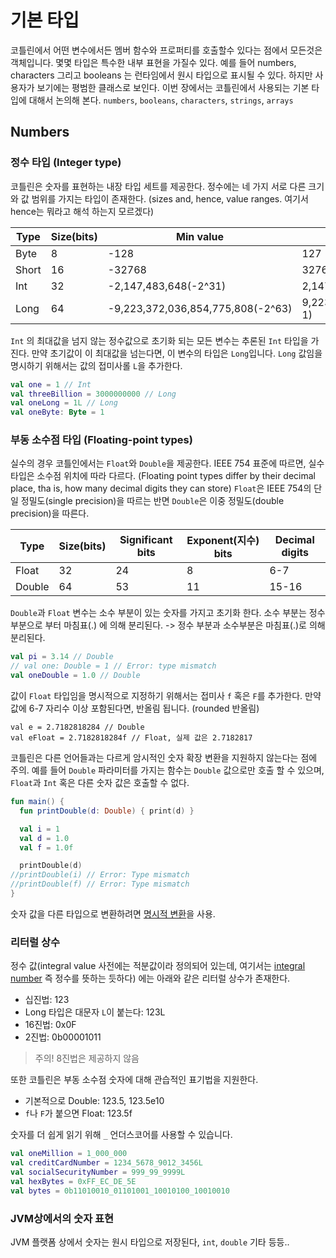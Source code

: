# 기본 타입
코틀린에서 어떤 변수에서든 멤버 함수와 프로퍼티를 호출할수 있다는 점에서 모든것은 객체입니다.
몇몇 타입은 특수한 내부 표현을 가질수 있다.
예를 들어 numbers, characters 그리고 booleans 는 런타임에서 원시 타입으로 표시될 수 있다.
하지만 사용자가 보기에는 평범한 클래스로 보인다.
이번 장에서는 코틀린에서 사용되는 기본 타입에 대해서 논의해 본다.
`numbers`, `booleans`, `characters`, `strings`, `arrays`

## Numbers
### 정수 타입 (Integer type)
코틀린은 숫자를 표현하는 내장 타입 세트를 제공한다. 정수에는 네 가지 서로 다른 크기와 값 범위를 가지는 타입이 존재한다.
(sizes and, hence, value ranges. 여기서 hence는 뭐라고 해석 하는지 모르겠다)

|Type|Size(bits)|Min value|Max value|
|---|---|---|---|
|Byte|8|-128|127|
|Short|16|-32768|32767|
|Int|32|-2,147,483,648(-2^31)|2,147,483,647(2^31-1)|
|Long|64|-9,223,372,036,854,775,808(-2^63)|9,223,372,036,854,775,807(2^63-1)|

`Int` 의 최대값을 넘지 않는 정수값으로 초기화 되는 모든 변수는 추론된 `Int` 타입을 가진다.
만약 초기값이 이 최대값을 넘는다면, 이 변수의 타입은 `Long`입니다. `Long` 값임을 명시하기 위해서는 값의 접미사롤 `L`을 추가한다.
```kotlin
val one = 1 // Int
val threeBillion = 3000000000 // Long
val oneLong = 1L // Long
val oneByte: Byte = 1
```

### 부동 소수점 타입 (Floating-point types)
실수의 경우 코틀인에서는 `Float`와 `Double`을 제공한다. IEEE 754 표준에 따르면, 실수 타입은 소수점 위치에 따라 다르다.
(Floating point types differ by their decimal place, tha is, how many decimal digits they can store)
`Float`은 IEEE 754의 단일 정밀도(single precision)을 따르는 반면 `Double`은 이중 정밀도(double precision)을 따른다.

|Type|Size(bits)|Significant bits|Exponent(지수) bits|Decimal digits|
|---|---|---|---|---|
|Float|32|24|8|6-7|
|Double|64|53|11|15-16|

`Double`과 `Float` 변수는 소수 부분이 있는 숫자를 가지고 초기화 한다.
소수 부분는 정수 부분으로 부터 마침표(.) 에 의해 분리된다. -> 정수 부분과 소수부분은 마침표(.)로 의해 분리된다.

```kotlin
val pi = 3.14 // Double
// val one: Double = 1 // Error: type mismatch
val oneDouble = 1.0 // Double
```

값이 `Float` 타입임을 명시적으로 지정하기 위해서는 접미사 `f` 혹은 `F`를 추가한다. 만약 값에 6-7 자리수 이상 포함된다면, 반올림 됩니다. (rounded 반올림)
```kotllin
val e = 2.7182818284 // Double
val eFloat = 2.7182818284f // Float, 실제 값은 2.7182817
```

코틀린은 다른 언어들과는 다르게 암시적인 숫자 확장 변환을 지원하지 않는다는 점에 주의. 예를 들어 `Double` 파라미터를 가지는 함수는 `Double` 값으로만 호출 할 수 있으며, `Float`과 `Int` 혹은 다른 숫자 값은 호출할 수 없다.
```kotlin
fun main() {
  fun printDouble(d: Double) { print(d) }

  val i = 1
  val d = 1.0
  val f = 1.0f

  printDouble(d)
//printDouble(i) // Error: Type mismatch
//printDouble(f) // Error: Type mismatch
}
```
숫자 값을 다른 타입으로 변환하려면 [명시적 변환](https://kotlinlang.org/docs/basic-types.html#explicit-conversions)을 사용.

### 리터럴 상수
정수 값(integral value 사전에는 적분값이라 정의되어 있는데, 여기서는 [integral number](https://www.quora.com/What-are-integral-numbers) 즉 정수를 뜻하는 듯하다) 에는 아래와 같은 리터럴 상수가 존재한다.
- 십진법: 123
- Long 타입은 대문자 `L`이 붙는다: 123L
- 16진법: 0x0F
- 2진법: 0b00001011
> 주의! 8진법은 제공하지 않음

또한 코틀린은 부동 소수점 숫자에 대해 관습적인 표기법을 지원한다.
- 기본적으로 Double: 123.5, 123.5e10
- `f`나 `F`가 붙으면 Float: 123.5f

숫자를 더 쉽게 읽기 위해 `_` 언더스코어를 사용할 수 있습니다.
```kotlin
val oneMillion = 1_000_000
val creditCardNumber = 1234_5678_9012_3456L
val socialSecurityNumber = 999_99_9999L
val hexBytes = 0xFF_EC_DE_5E
val bytes = 0b11010010_01101001_10010100_10010010
```

### JVM상에서의 숫자 표현
JVM 플랫폼 상에서 숫자는 원시 타입으로 저장된다, `int`, `double` 기타 등등..
